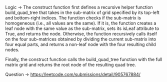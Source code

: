 Logic -> The construct function first defines a recursive helper function build_quad_tree that takes in the sub-matrix of grid specified by its top-left and bottom-right indices. The function checks if the sub-matrix is homogeneous (i.e., all values are the same). If it is, the function creates a leaf node with the same value as the sub-matrix, sets its isLeaf attribute to True, and returns the node. Otherwise, the function recursively calls itself on the four sub-matrices obtained by dividing the current sub-matrix into four equal parts, and returns a non-leaf node with the four resulting child nodes.

Finally, the construct function calls the build_quad_tree function with the full matrix grid and returns the root node of the resulting quad tree.

Question -> https://leetcode.com/submissions/detail/905767884/